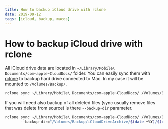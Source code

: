 ```yaml
---
title: How to backup iCloud drive with rclone
date: 2019-09-12
tags: [icloud, backup, macos]
---
```


# How to backup iCloud drive with rclone

All iCloud drive data are located in `~/Library/Mobile\ Documents/com~apple~CloudDocs/` folder. 
You can easily sync them with [rclone](https://rclone.org/) to backup hard drive connected to Mac. 
In my case it will be mounted to `/Volumes/Backup/`.
 
```bash
rclone sync ~/Library/Mobile\ Documents/com~apple~CloudDocs/ /Volumes/Backup/iCloudDriveBackup --copy-links
```


If you will need also backup of all deleted files (sync usually remove files that was delete from source) is there `--backup-dir` parameter.

```bash
rclone sync ~/Library/Mobile\ Documents/com~apple~CloudDocs/ /Volumes/Backup/iCloudDriveBackup --copy-links 
       --backup-dir="/Volumes/Backup/iCloudDriveArchive/$(date +%Y)/$(date +%F_%T)"
```